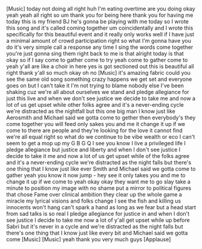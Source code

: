 
[Music]
today not doing all right huh I&#39;m eating
overtime are you doing okay
yeah yeah all right so um thank you for
being here thank you for having me today
this is my friend BJ he&#39;s gonna be
playing with me today
so I wrote this song and it&#39;s called
coming together
um coincidentally and I wrote this
specifically for this beautiful event
and it really only works well if I have
just a minimal amount of crowd
participation right so what I&#39;m gonna
have you do it&#39;s very simple call a
response any time I sing the words come
together you&#39;re just gonna sing them
right back to me is that alright today
is that okay so if I say come to gather
come to try yeah come to gather come to
yeah y&#39;all are like a choir in here yes
is got sectioned out this is beautiful
all right thank y&#39;all so much okay oh no
[Music]
it&#39;s amazing fabric could you see the
same old song something crazy happens we
get set and everyone goes on but I can&#39;t
take it I&#39;m not trying to blame nobody
else I&#39;ve been shaking cuz we&#39;re all
about ourselves we stand and pledge
allegiance for just this live
and when we don&#39;t see justice we decide
to take me and now a lot of us get upset
while other folks agree and it&#39;s a
never-ending cycle we&#39;re distracted as
the nightfall
but this one big man I know just like
Aerosmith and Michael said we gotta come
to gether
then everybody&#39;s they come together
you will feed only sakes you and me it
change it up if we come to there are
people and they&#39;re looking for the love
it cannot find we&#39;re all equal right so
what do we continue to be vibe wealth or
eco I can&#39;t seem to get a mop up my G B
G Q I see you know I live a privileged
life I pledge allegiance but justice and
liberty and when I don&#39;t see justice I
decide to take it me
and now a lot of us get upset while of
the folks agree and it&#39;s a never-ending
cycle we&#39;re distracted as the night
falls but there&#39;s one thing that I know
just like ever Smith and Michael said we
gotta come to gather yeah you know it
now jump - hey
see it only takes you and me to change
it up if we come to yeah okay okay they
want me to go slay take a minute to
position my image with no shame put a
mirror to political figures that chose
Fame over clinical ambition they clear
up the whole game a miracle my lyrical
visions and folks change I see the fish
and killing us innocents won&#39;t hang
can&#39;t spark a hand as long as we fear
but a head start from sad talks is so
real I pledge allegiance for justice in
and when I don&#39;t see justice I decide to
take me now a lot of y&#39;all get upset
while up before Sabri but it&#39;s never in
a cycle and we&#39;re distracted as the
night falls
but there&#39;s one thing that I know just
like every bit and Michael said we gotta
come
[Music]
[Music]
yeah thank you very much guys
[Applause]
